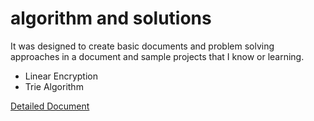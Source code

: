 # algorithm and solutions

It was designed to create basic documents and problem solving approaches in a document and sample projects that I know or learning.

* Linear Encryption
* Trie Algorithm

[Detailed Document](https://yusufcakal.gitbooks.io/algoritmalar-ve-yaklasimlar/content/)
